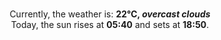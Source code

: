 <p  align="center"><br/>Currently, the weather is: <b> 22°C, <i>overcast clouds</i></b></br>Today, the sun rises at <b>05:40</b> and sets at <b>18:50</b>.</p>